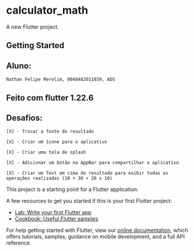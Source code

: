 # calculator_math

A new Flutter project.

## Getting Started

## Aluno:
    Nathan Felipe Merelim, 0040482011039, ADS
## Feito com flutter 1.22.6
## Desafios:
    [X] - Trocar a fonte do resultado

    [X] - Criar um ícone para o aplicativo 

    [X] - Criar uma tela de splash

    [X] - Adicionar um botão na AppBar para compartilhar o aplicativo

    [X] - Criar um Text em cima do resultado para exibir todas as operações realizadas (10 + 30 + 20 x 10)













This project is a starting point for a Flutter application.

A few resources to get you started if this is your first Flutter project:

- [Lab: Write your first Flutter app](https://flutter.dev/docs/get-started/codelab)
- [Cookbook: Useful Flutter samples](https://flutter.dev/docs/cookbook)

For help getting started with Flutter, view our
[online documentation](https://flutter.dev/docs), which offers tutorials,
samples, guidance on mobile development, and a full API reference.
